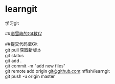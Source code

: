 # learngit
学习git

##[廖雪峰的Git教程](http://www.liaoxuefeng.com/wiki/0013739516305929606dd18361248578c67b8067c8c017b000)

##提交代码至Git<br/>
git pull 获取新版本<br/>
git status<br/>
git add .<br/>
git commit -m "add new files"<br/>
git remote add origin git@github.com:nffish/learngit<br/>
git push -u origin master<br/>
